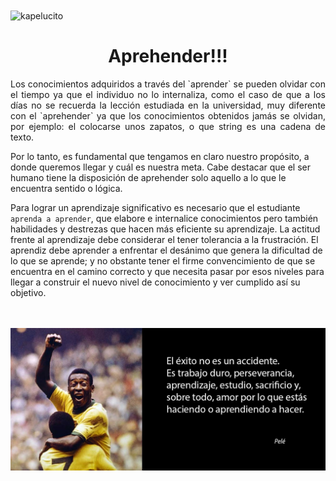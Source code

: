 <img align='center' src="https://github.com/Kapelu/Bootcamp-HENRY/blob/main/docs/code.png" min-width="200px" max-width="200px" width="900px" alt="kapelucito">
<h1 align="center">Aprehender!!!</h1>

<p style='text-align: justify'>
Los conocimientos adquiridos a través del `aprender` se pueden olvidar con el tiempo ya que el individuo no lo internaliza, como el caso de que a los días no se recuerda la lección estudiada en la universidad, muy diferente con el `aprehender` ya que los conocimientos obtenidos jamás se olvidan, por ejemplo: el colocarse unos zapatos, o que string es una cadena de texto.

Por lo tanto, es fundamental que tengamos en claro nuestro propósito, a donde queremos llegar y cuál es nuestra meta. Cabe destacar que el ser humano tiene la disposición de aprehender solo aquello a lo que le encuentra sentido o lógica. 

Para lograr un aprendizaje significativo es necesario que el estudiante `aprenda a aprender`, que elabore e internalice conocimientos pero también habilidades y destrezas que hacen más eficiente su aprendizaje. La actitud frente al aprendizaje debe considerar el tener tolerancia a la frustración. El aprendiz debe aprender a enfrentar el desánimo que genera la dificultad de lo que se aprende; y no obstante tener el firme convencimiento de que se encuentra en el camino correcto y que necesita pasar por esos niveles para llegar a construir el nuevo nivel de conocimiento y ver cumplido así su objetivo.
</p>
<br>  
<br> 
<img src="./frasePele.jpg"/>
<br> 
<br> 
<br> 
<h3 align="center"></h3>
<p align="center">